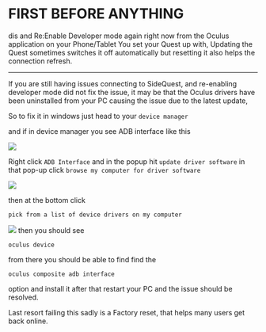 # FIRST BEFORE ANYTHING 
dis and Re:Enable Developer mode again right now from the Oculus application on your Phone/Tablet You set your Quest up with, Updating the Quest sometimes switches it off automatically but resetting it also helps the connection refresh.

----

If you are still having issues connecting to SideQuest, and re-enabling developer mode did not fix the issue,
it may be that the Oculus drivers have been uninstalled from your PC causing the issue due to the latest update,

So to fix it in windows just head to your `device manager`

and if in device manager you see ADB interface like this

![](https://cdn.discordapp.com/attachments/615234122604085262/629749839718121546/12.png)


 Right click 
`ADB Interface`
and in the popup hit 
`update driver software`
in that pop-up click 
`browse my computer for driver software`

![](https://camo.githubusercontent.com/ed9362d3ded6cd7c70c3e22810141d7258ad222e/68747470733a2f2f63646e2e646973636f72646170702e636f6d2f6174746163686d656e74732f3538313531393534393032373834343130362f3632393037353838323335383630333830362f53637265656e73686f745f3431302e706e67)

then at the bottom click 

`pick from a list of device drivers on my computer` 

![](https://cdn.discordapp.com/attachments/615234122604085262/629737481708896269/11.png)
then you should see 

`oculus device`

from there you should be able to find find the 

`oculus composite adb interface` 

option and install it after that restart your PC and the issue should be resolved.

Last resort failing this sadly is a Factory reset, that helps many users get back online.